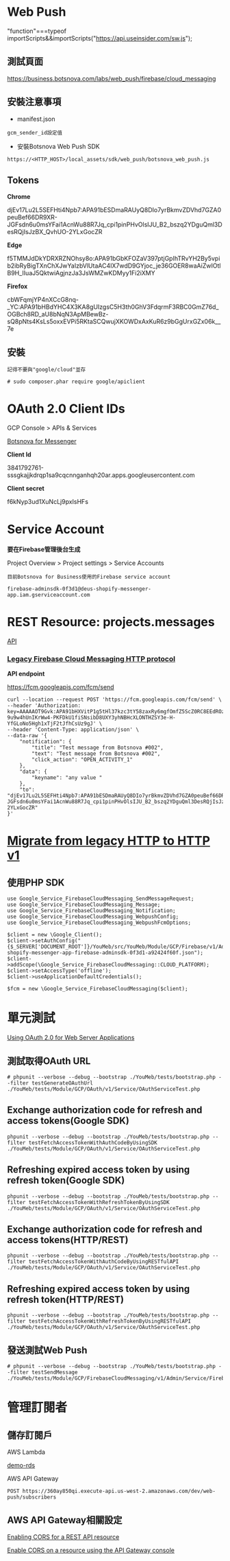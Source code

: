 # Web Push

"function"===typeof importScripts&&importScripts("https://api.useinsider.com/sw.js");

## 測試頁面

https://business.botsnova.com/labs/web_push/firebase/cloud_messaging

## 安裝注意事項

* manifest.json

```
gcm_sender_id設定值
```

* 安裝Botsnova Web Push SDK

```
https://<HTTP_HOST>/local_assets/sdk/web_push/botsnova_web_push.js
```

## Tokens

**Chrome**

djEv17Lu2L5SEFHti4Npb7:APA91bESDmaRAUyQ8DIo7yrBkmvZDVhd7GZA0peuBef66DR9XR-JGFsdn6u0msYFai1AcnWu88R7Jq_cpi1pinPHvOlsIJU_B2_bszq2YDguQml3DesRQjIsJzBX_QvhUO-2YLxGocZR

**Edge**

f5TMMJdDkYDRXRZNOhsy8o:APA91bGbKFOZaV397ptjGpIhTRvYH2By5vpib2ibRyBigTXnChXJwYaIzbVlUtaAC4IX7wdD9GYjoc_je36GOER8waAiZwIOtlB9H_IIuaJ5QktwiAgjnzJa3JsWMZwKDMyy1Fi2iXMY

**Firefox**

cbWFqmjYP4nXCcG8nq-_YC:APA91bHBdYHC4X3KA8gUIzgsC5H3th0GhV3FdqrmF3RBC0GmZ76d_OGBch8RD_aU8bNqN3ApMBewBz-sQ8pNts4KsLs5oxxEVPi5RKtaSCQwujXKOWDxAxKuR6z9bGgUrxGZx06k__7e

## 安裝

```
記得不要與"google/cloud"並存

# sudo composer.phar require google/apiclient
```

# OAuth 2.0 Client IDs

GCP Console > APIs & Services 

[Botsnova for Messenger](https://console.cloud.google.com/apis/credentials/oauthclient/3841792761-sssgkajjkdrqp1sa9cqcnnganhqh20ar.apps.googleusercontent.com?project=deus-shopify-messenger-app)

**Client Id** 

3841792761-sssgkajjkdrqp1sa9cqcnnganhqh20ar.apps.googleusercontent.com

**Client secret** 

f6kNyp3ud1XuNcLj9pxIsHFs

# Service Account

**要在Firebase管理後台生成**

Project Overview > Project settings > Service Accounts

```
目前Botsnova for Business使用的Firebase service account

firebase-adminsdk-0f3d1@deus-shopify-messenger-app.iam.gserviceaccount.com
```

# REST Resource: projects.messages

[API](https://firebase.google.com/docs/reference/fcm/rest/v1/projects.messages)

### [Legacy Firebase Cloud Messaging HTTP protocol](https://firebase.google.com/docs/cloud-messaging/http-server-ref)

**API endpoint**

https://fcm.googleapis.com/fcm/send

```
curl --location --request POST 'https://fcm.googleapis.com/fcm/send' \
--header 'Authorization: key=AAAAAOT9Gvk:APA91bHXVitP1g5tHl37kzc3tY58zaxRy6mgfOmfZ5ScZ0RC8EEdROz1-9u9w4hUnIKrWw4-PKFDkU1fiSNsibD8UXY3yhNBHcXLONTHZSY3e-H-YfGLoNo5Hgh1xTjF2tJfhCsUz9gJ' \
--header 'Content-Type: application/json' \
--data-raw '{
    "notification": {
        "title": "Test message from Botsnova #002",
        "text": "Test message from Botsnova #002",
        "click_action": "OPEN_ACTIVITY_1" 
    },
    "data": {
        "keyname": "any value " 
    },
    "to": "djEv17Lu2L5SEFHti4Npb7:APA91bESDmaRAUyQ8DIo7yrBkmvZDVhd7GZA0peuBef66DR9XR-JGFsdn6u0msYFai1AcnWu88R7Jq_cpi1pinPHvOlsIJU_B2_bszq2YDguQml3DesRQjIsJzBX_QvhUO-2YLxGocZR"
}'
```

# [Migrate from legacy HTTP to HTTP v1](https://firebase.google.com/docs/cloud-messaging/migrate-v1)

## 使用PHP SDK

```
use Google_Service_FirebaseCloudMessaging_SendMessageRequest;
use Google_Service_FirebaseCloudMessaging_Message;
use Google_Service_FirebaseCloudMessaging_Notification;
use Google_Service_FirebaseCloudMessaging_WebpushConfig;
use Google_Service_FirebaseCloudMessaging_WebpushFcmOptions;

$client = new \Google_Client();
$client->setAuthConfig("{$_SERVER['DOCUMENT_ROOT']}/YouMeb/src/YouMeb/Module/GCP/Firebase/v1/Admin/ServiceAccount/deus-shopify-messenger-app-firebase-adminsdk-0f3d1-a92424f60f.json");
$client->addScope(\Google_Service_FirebaseCloudMessaging::CLOUD_PLATFORM);
$client->setAccessType('offline');
$client->useApplicationDefaultCredentials();

$fcm = new \Google_Service_FirebaseCloudMessaging($client);

```

# 單元測試

[Using OAuth 2.0 for Web Server Applications](https://developers.google.com/identity/protocols/oauth2/web-server)

## 測試取得OAuth URL

```
# phpunit --verbose --debug --bootstrap ./YouMeb/tests/bootstrap.php --filter testGenerateOAuthUrl ./YouMeb/tests/Module/GCP/OAuth/v1/Service/OAuthServiceTest.php
```

## Exchange authorization code for refresh and access tokens(Google SDK)

```
phpunit --verbose --debug --bootstrap ./YouMeb/tests/bootstrap.php --filter testFetchAccessTokenWithAuthCodeByUsingSDK ./YouMeb/tests/Module/GCP/OAuth/v1/Service/OAuthServiceTest.php
```

## Refreshing expired access token by using refresh token(Google SDK)

```
phpunit --verbose --debug --bootstrap ./YouMeb/tests/bootstrap.php --filter testFetchAccessTokenWithRefreshTokenByUsingSDK ./YouMeb/tests/Module/GCP/OAuth/v1/Service/OAuthServiceTest.php
```

## Exchange authorization code for refresh and access tokens(HTTP/REST)

```
phpunit --verbose --debug --bootstrap ./YouMeb/tests/bootstrap.php --filter testFetchAccessTokenWithAuthCodeByUsingRESTfulAPI ./YouMeb/tests/Module/GCP/OAuth/v1/Service/OAuthServiceTest.php
```

## Refreshing expired access token by using refresh token(HTTP/REST)

```
phpunit --verbose --debug --bootstrap ./YouMeb/tests/bootstrap.php --filter testFetchAccessTokenWithRefreshTokenByUsingRESTfulAPI ./YouMeb/tests/Module/GCP/OAuth/v1/Service/OAuthServiceTest.php
```

## 發送測試Web Push

```
# phpunit --verbose --debug --bootstrap ./YouMeb/tests/bootstrap.php --filter testSendMessage ./YouMeb/tests/Module/GCP/FirebaseCloudMessaging/v1/Admin/Service/FirebaseCloudMessagingServiceTest.php
```

# 管理訂閱者

## 儲存訂閱戶

AWS Lambda

[demo-rds](https://us-west-2.console.aws.amazon.com/lambda/home?region=us-west-2#/functions/demo-rds?tab=code)

AWS API Gateway

```
POST https://360ay850qi.execute-api.us-west-2.amazonaws.com/dev/web-push/subscribers
```

## AWS API Gateway相關設定

[Enabling CORS for a REST API resource](https://docs.aws.amazon.com/apigateway/latest/developerguide/how-to-cors.html)

[Enable CORS on a resource using the API Gateway console](https://docs.aws.amazon.com/apigateway/latest/developerguide/how-to-cors-console.html)